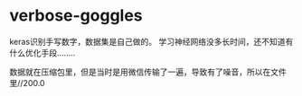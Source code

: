 # verbose-goggles
keras识别手写数字，数据集是自己做的。
学习神经网络没多长时间，还不知道有什么优化手段........

数据就在压缩包里，但是当时是用微信传输了一遍，导致有了噪音，所以在文件里//200.0
